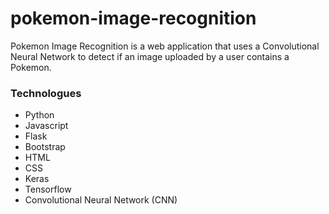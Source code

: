 # pokemon-image-recognition #

Pokemon Image Recognition is a web application that uses a Convolutional Neural Network to detect if an image uploaded by a user contains a Pokemon.

### Technologues ###

- Python
- Javascript
- Flask
- Bootstrap
- HTML
- CSS
- Keras
- Tensorflow
- Convolutional Neural Network (CNN)
